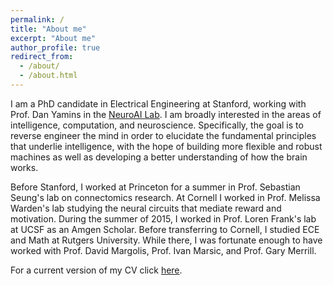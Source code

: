 ```yaml
---
permalink: /
title: "About me"
excerpt: "About me"
author_profile: true
redirect_from: 
  - /about/
  - /about.html
---
```


I am a PhD candidate in Electrical Engineering at Stanford, working with Prof. Dan Yamins in the [NeuroAI Lab](http://neuroailab.stanford.edu/). I am broadly interested in the areas of intelligence, computation, and neuroscience. Specifically, the goal is to reverse engineer the mind in order to elucidate the fundamental principles that underlie intelligence, with the hope of building more flexible and robust machines as well as developing a better understanding of how the brain works.

Before Stanford, I worked at Princeton for a summer in Prof. Sebastian Seung's lab on connectomics research. At Cornell I worked in Prof. Melissa Warden's lab studying the neural circuits that mediate reward and motivation. During the summer of 2015, I worked in Prof. Loren Frank's lab at UCSF as an Amgen Scholar. Before transferring to Cornell, I studied ECE and Math at Rutgers University. While there, I was fortunate enough to have worked with Prof. David Margolis, Prof. Ivan Marsic, and Prof. Gary Merrill.

For a current version of my CV click [here](https://ewang314.github.io/cv/).
